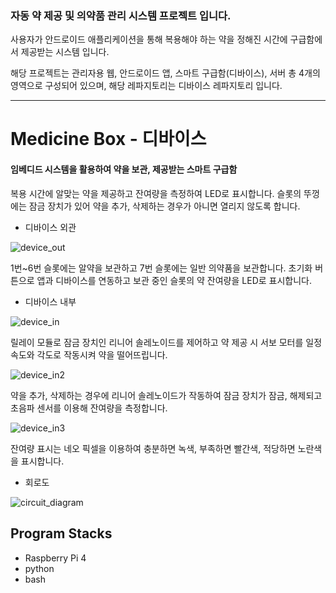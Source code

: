 ### 자동 약 제공 및 의약품 관리 시스템 프로젝트 입니다.

사용자가 안드로이드 애플리케이션을 통해 복용해야 하는 약을 정해진 시간에 구급함에서 제공받는 시스템 입니다.

해당 프로젝트는 관리자용 웹, 안드로이드 앱, 스마트 구급함(디바이스), 서버 총 4개의 영역으로 구성되어 있으며, 해당 레파지토리는 디바이스 레파지토리 입니다.

---

# Medicine Box - 디바이스
#### 임베디드 시스템을 활용하여 약을 보관, 제공받는 스마트 구급함
복용 시간에 알맞는 약을 제공하고 잔여량을 측정하여 LED로 표시합니다. 슬롯의 뚜껑에는 잠금 장치가 있어 약을 추가, 삭제하는 경우가 아니면 열리지 않도록 합니다.

* 디바이스 외관

![device_out](https://user-images.githubusercontent.com/62014520/102004362-5f934900-3d53-11eb-9496-2cd1fe49198f.png)

1번~6번 슬롯에는 알약을 보관하고 7번 슬롯에는 일반 의약품을 보관합니다. 초기화 버튼으로 앱과 디바이스를 연동하고 보관 중인 슬롯의 약 잔여량을 LED로 표시합니다.

* 디바이스 내부

![device_in](https://user-images.githubusercontent.com/62014520/102004363-615d0c80-3d53-11eb-91bd-0f49384e0407.png)

릴레이 모듈로 잠금 장치인 리니어 솔레노이드를 제어하고 약 제공 시 서보 모터를 일정 속도와 각도로 작동시켜 약을 떨어뜨립니다.

![device_in2](https://user-images.githubusercontent.com/62014520/102004366-628e3980-3d53-11eb-972a-15c5161bd78a.png)

약을 추가, 삭제하는 경우에 리니어 솔레노이드가 작동하여 잠금 장치가 잠금, 해제되고 초음파 센서를 이용해 잔여량을 측정합니다.

![device_in3](https://user-images.githubusercontent.com/62014520/102004367-628e3980-3d53-11eb-850a-88fa4f486367.png)

잔여량 표시는 네오 픽셀을 이용하여 충분하면 녹색, 부족하면 빨간색, 적당하면 노란색을 표시합니다.

* 회로도

![circuit_diagram](https://user-images.githubusercontent.com/62014520/102005228-8bfe9380-3d5a-11eb-8cbd-55238ca2c759.png)



## Program Stacks
* Raspberry Pi 4
* python
* bash
